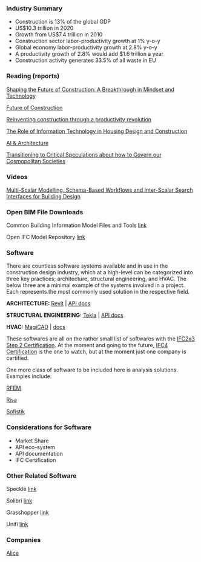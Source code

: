 ### Industry Summary

- Construction is 13% of the global GDP
- US$10.3 trillion in 2020
- Growth from US$7.4 trillion in 2010  
- Construction sector labor-productivity growth at 1% y-o-y
- Global economy labor-productivity growth at 2.8% y-o-y
- A productivity growth of 2.8% would add $1.6 trillion a year 
- Construction activity generates 33.5% of all waste in EU

### Reading (reports)

[Shaping the Future of Construction: A Breakthrough in Mindset and Technology](http://www3.weforum.org/docs/WEF_Shaping_the_Future_of_Construction_full_report__.pdf)

[Future of Construction](https://www.weforum.org/projects/future-of-construction)

[Reinventing construction through a productivity revolution](https://www.mckinsey.com/industries/capital-projects-and-infrastructure/our-insights/reinventing-construction-through-a-productivity-revolution)

[The Role of Information Technology in Housing Design and Construction](https://www.rand.org/pubs/conf_proceedings/CF156.html)

[AI & Architecture](https://towardsdatascience.com/ai-architecture-f9d78c6958e0)

[Transitioning to Critical Speculations about how to Govern our Cosmopolitan Societies](https://www.academia.edu/39822187/Transitioning_to_Critical_Speculations_about_how_to_Govern_our_Cosmopolitan_Societies_The_Opportunity_of_an_Interview_to_Clarify_and_Redirect?email_work_card=view-paper)

### Videos

[Multi-Scalar Modelling, Schema-Based Workflows and Inter-Scalar Search Interfaces for Building Design ](https://vimeo.com/287429249)

### Open BIM File Downloads

Common Building Information Model Files and Tools [link](https://www.nibs.org/page/bsa_commonbimfiles)

Open IFC Model Repository [link](http://openifcmodel.cs.auckland.ac.nz/)

### Software

There are countless software systems available and in use in the construction design industry, which at a high-level can be categorized into three key practices; architecture, structural engineering, and HVAC. The below three are a minimal example of the systems involved in a project. Each represents the most commonly used solution in the respective field. 

**ARCHITECTURE:** [Revit](https://www.autodesk.com/products/revit/overview) | [API docs](https://www.revitapidocs.com/)

**STRUCTURAL ENGINEERING:** [Tekla](https://www.tekla.com/) | [API docs](https://developer.tekla.com/tekla-structures/documentation)

**HVAC:** [MagiCAD](https://www.magicad.com) | [docs](https://portal.magicad.com/Download/GetProductCategoryList?categoryId=4)

These softwares are all on the rather small list of softwares with the [IFC2x3 Step 2 Certification](http://www.ifcwiki.org/index.php/IFC_Certified_Software). At the moment and going to the future, [IFC4 Certification](https://www.buildingsmart.org/ifc4-software-certification-delivers-first-milestone/) is the one to watch, but at the moment just one company is certified. 

One more class of software to be included here is analysis solutions. Examples include: 

[RFEM](https://www.dlubal.com/en/products/rfem-fea-software/what-is-rfem)

[Risa](https://risa.com/)

[Sofistik](https://www.sofistik.com/) 

### Considerations for Software 

- Market Share
- API eco-system
- API documentation
- IFC Certification

### Other Related Software

Speckle [link](https://speckle.systems/)

Solibri [link](https://www.solibri.com/)

Grasshopper [link](https://www.grasshopper3d.com/)

Unifi [link](https://unifilabs.com/)

### Companies

[Alice](https://alicetechnologies.com/)
